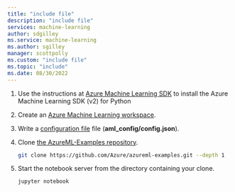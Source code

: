 ```yaml
---
title: "include file"
description: "include file"
services: machine-learning
author: sdgilley
ms.service: machine-learning
ms.author: sgilley
manager: scottpolly
ms.custom: "include file"
ms.topic: "include"
ms.date: 08/30/2022
---
```


1. Use the instructions at [Azure Machine Learning SDK](https://aka.ms/sdk-v2-install)  to install the Azure Machine Learning SDK (v2) for Python

1. Create an [Azure Machine Learning workspace](../how-to-manage-workspace.md).

1. Write a  [configuration file](../how-to-configure-environment.md#) file (**aml_config/config.json**).

1. Clone [the AzureML-Examples repository](https://aka.ms/aml-notebooks).

    ```bash
    git clone https://github.com/Azure/azureml-examples.git --depth 1
    ```

1. Start the notebook server from the directory containing your clone.

    ```bash
    jupyter notebook
    ```